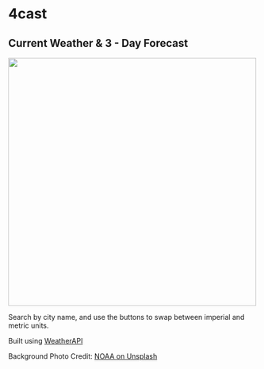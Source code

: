 # 4cast

## Current Weather & 3 - Day Forecast

<img src='https://github.com/mattwheeler-dev/4cast/assets/105622101/590fac62-5934-47c3-93f4-098ffd6a625b' width='500' />

<p>
  Search by city name, and use the buttons to swap between imperial and metric units.
</p>

<p>Built using
  <a href="https://www.weatherapi.com/" title="Free Weather API" target="_blank">WeatherAPI</a>
</p>

<p>Background Photo Credit: 
  <a href="https://unsplash.com/photos/green-trees-on-mountain-under-cloudy-sky-during-daytime-kcvlb727mn8" target="_blank"> NOAA on Unsplash</a>
</p>
